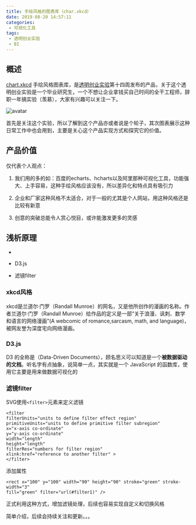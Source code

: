 ```yaml
---
title: 手绘风格的图表库（char.xkcd）
date: 2019-08-20 14:57:11
categories: 
 - 可视化工具
tags:
 - 透明创业实验
 - BI
---
```

## 	概述

[chart.xkcd](https://github.com/timqian/chart.xkcd) 手绘风格图表库，是[透明创业实验](https://blog.t9t.io/transparent-startup-experiment-2019-05-20/)第十四周发布的产品，关于这个透明创业实验是一个毕业研究生，一个不想让企业拿钱买自己时间的全干工程师，辞职一年搞实验（羡慕），大家有兴趣可以关注一下。

![avatar](https://ossbao.oss-cn-qingdao.aliyuncs.com/blog/chart/chart.gif)
<!--more-->


​	首先是关注这个实验，所以了解到这个产品亦或者说是个轮子，其次图表展示这种日常工作中也会用到，主要是关心这个产品实现方式和探究它的价值。

## 	产品价值

仅代表个人观点：

1. 我们用的多的如：百度的echarts、hcharts以及阿里那种可视化工具，功能强大、上手容易，这种手绘风格应该没有，所以差异化和特点具有吸引力

2. 企业和厂家这种风格不太适合，对于一般的尤其是个人网站，用这种风格还是比较有新意

3. 创意的突破总能令人赏心悦目，或许能激发更多的灵感

## 浅析原理

   

- [xkcd]: https://xkcd.com/	"风格"

- D3.js

- 滤镜filter

### xkcd风格

xkcd是兰道尔·门罗（Randall Munroe）的网名，又是他所创作的漫画的名称。作者兰道尔·门罗（Randall Munroe）给作品的定义是一部“关于浪漫、讽刺、数学和语言的网络漫画”(A webcomic of romance,sarcasm, math, and language)，被网友誉为深度宅向网络漫画。

### D3.js

D3 的全称是（Data-Driven Documents），顾名思义可以知道是一个**被数据驱动的文档**。听名字有点抽象，说简单一点，其实就是一个 JavaScript 的函数库，使用它主要是用来做数据可视化的

### 滤镜filter

SVG使用`<filter>`元素来定义滤镜

```
<filter
filterUnits="units to define filter effect region"
primitiveUnits="units to define primitive filter subregion"
x="x-axis co-ordinate" 
y="y-axis co-ordinate"     
width="length"
height="length"
filterRes="numbers for filter region"
xlink:href="reference to another filter" >
</filter>
```

​添加属性

```
<rect x="100" y="100" width="90" height="90" stroke="green" stroke-width="3"
fill="green" filter="url(#filter1)" /> 
```

正式利用这种方式，增加滤镜处理，后续也容易实现自定义和切换风格

简单介绍，后续会持续关注和更新。。。
